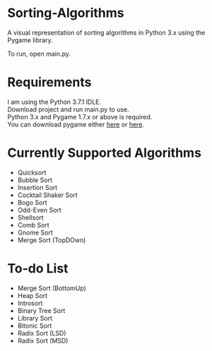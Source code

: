 # Sorting-Algorithms
A visual representation of sorting algorithms in Python 3.x using the Pygame library.

To run, open main.py.

# Requirements
I am using the Python 3.7.1 IDLE.\
Download project and run main.py to use.\
Python 3.x and Pygame 1.7.x or above is required.\
You can download pygame either [here](https://www.pygame.org/download.shtml) or [here](https://bitbucket.org/pygame/pygame/downloads/).

# Currently Supported Algorithms
- Quicksort
- Bubble Sort
- Insertion Sort
- Cocktail Shaker Sort
- Bogo Sort
- Odd-Even Sort
- Shellsort
- Comb Sort
- Gnome Sort
- Merge Sort (TopDOwn)

# To-do List
- Merge Sort (BottomUp)
- Heap Sort
- Introsort
- Binary Tree Sort
- Library Sort
- Bitonic Sort
- Radix Sort (LSD)
- Radix Sort (MSD)
